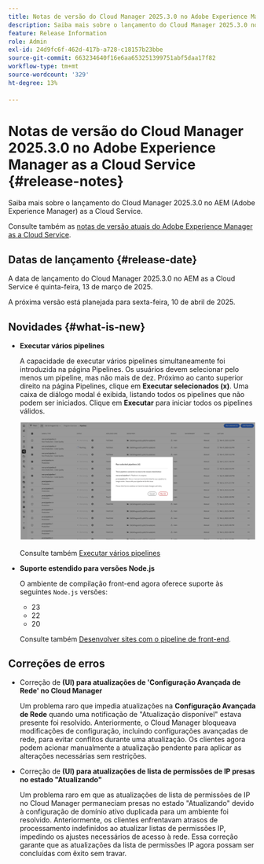```yaml
---
title: Notas de versão do Cloud Manager 2025.3.0 no Adobe Experience Manager as a Cloud Service
description: Saiba mais sobre o lançamento do Cloud Manager 2025.3.0 no AEM as a Cloud Service.
feature: Release Information
role: Admin
exl-id: 24d9fc6f-462d-417b-a728-c18157b23bbe
source-git-commit: 663234640f16e6aa653251399751abf5daa17f82
workflow-type: tm+mt
source-wordcount: '329'
ht-degree: 13%

---
```


# Notas de versão do Cloud Manager 2025.3.0 no Adobe Experience Manager as a Cloud Service {#release-notes}

<!-- https://wiki.corp.adobe.com/display/DMSArchitecture/Cloud+Manager+2025.03.0+Release -->

Saiba mais sobre o lançamento do Cloud Manager 2025.3.0 no AEM (Adobe Experience Manager) as a Cloud Service.


Consulte também as [notas de versão atuais do Adobe Experience Manager as a Cloud Service](/help/release-notes/release-notes-cloud/release-notes-current.md).

## Datas de lançamento {#release-date}

A data de lançamento do Cloud Manager 2025.3.0 no AEM as a Cloud Service é quinta-feira, 13 de março de 2025.

A próxima versão está planejada para sexta-feira, 10 de abril de 2025.

## Novidades {#what-is-new}

* **Executar vários pipelines**

  A capacidade de executar vários pipelines simultaneamente foi introduzida na página Pipelines. Os usuários devem selecionar pelo menos um pipeline, mas não mais de dez. Próximo ao canto superior direito na página Pipelines, clique em **Executar selecionados (x)**. Uma caixa de diálogo modal é exibida, listando todos os pipelines que não podem ser iniciados. Clique em **Executar** para iniciar todos os pipelines válidos.

  ![Caixa de diálogo Executar pipelines selecionados](/help/implementing/cloud-manager/release-notes/assets/run-selected-pipelines.png)

  Consulte também [Executar vários pipelines](/help/implementing/cloud-manager/configuring-pipelines/managing-pipelines.md#run-multiple-pipelines)

* **Suporte estendido para versões Node.js**

  O ambiente de compilação front-end agora oferece suporte às seguintes `Node.js` versões:

   * 23
   * 22
   * 20

  Consulte também [Desenvolver sites com o pipeline de front-end](/help/implementing/developing/introduction/developing-with-front-end-pipelines.md#node-versions). <!-- CMGR-65307 -->

<!--
## Early adoption program {#early-adoption}

Be a part of Cloud Manager's early adoption program and have a chance to test upcoming features. -->


## Correções de erros

* Correção de **(UI) para atualizações de &#39;Configuração Avançada de Rede&#39; no Cloud Manager**

  Um problema raro que impedia atualizações na **Configuração Avançada de Rede** quando uma notificação de &quot;Atualização disponível&quot; estava presente foi resolvido. Anteriormente, o Cloud Manager bloqueava modificações de configuração, incluindo configurações avançadas de rede, para evitar conflitos durante uma atualização. Os clientes agora podem acionar manualmente a atualização pendente para aplicar as alterações necessárias sem restrições. <!-- CMGR-65913 and CMGR-65788 -->

* Correção de **(UI) para atualizações de lista de permissões de IP presas no estado &quot;Atualizando&quot;**

  Um problema raro em que as atualizações de lista de permissões de IP no Cloud Manager permaneciam presas no estado &quot;Atualizando&quot; devido à configuração de domínio ativo duplicada para um ambiente foi resolvido. Anteriormente, os clientes enfrentavam atrasos de processamento indefinidos ao atualizar listas de permissões IP, impedindo os ajustes necessários de acesso à rede. Essa correção garante que as atualizações da lista de permissões IP agora possam ser concluídas com êxito sem travar. <!-- CMGR-65786 -->




<!-- ## Known issues {#known-issues} -->
